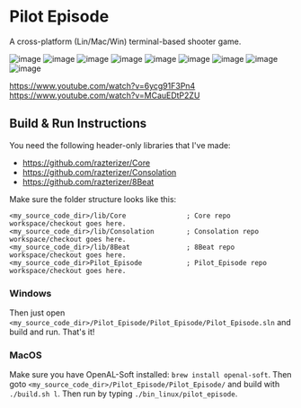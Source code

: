 # Pilot Episode
A cross-platform (Lin/Mac/Win) terminal-based shooter game.

![image](https://github.com/razterizer/Pilot_Episode/assets/32767250/9b596d5c-e128-4dba-8fb5-02e9b3d8f412)
![image](https://github.com/razterizer/Pilot_Episode/assets/32767250/1a5f06e8-130b-4e6b-a96c-915e61bcd73d)
![image](https://github.com/razterizer/Pilot_Episode/assets/32767250/d8cba740-fe6e-4d59-9c9f-308a0bb40d67)
![image](https://github.com/razterizer/Pilot_Episode/assets/32767250/abd78df7-7314-43a2-8ef6-0270dc979575)
![image](https://github.com/razterizer/Pilot_Episode/assets/32767250/89a0443d-8d90-4630-aa8a-5c84b774e8f8)
![image](https://github.com/razterizer/Pilot_Episode/assets/32767250/e46094ff-bb92-43da-ba7d-28eb5a3c5730)
![image](https://github.com/razterizer/Pilot_Episode/assets/32767250/7230fefa-5b50-4107-9a73-d274c1d629c2)
![image](https://github.com/razterizer/Pilot_Episode/assets/32767250/16977fe1-330b-4b41-bfc3-5793161034f4)
![image](https://github.com/razterizer/Pilot_Episode/assets/32767250/18ba7d45-6b5c-42ba-9cce-c233609ce947)

https://www.youtube.com/watch?v=6ycg91F3Pn4
https://www.youtube.com/watch?v=MCauEDtP2ZU


## Build & Run Instructions

You need the following header-only libraries that I've made:
* https://github.com/razterizer/Core
* https://github.com/razterizer/Consolation
* https://github.com/razterizer/8Beat

Make sure the folder structure looks like this:
```
<my_source_code_dir>/lib/Core               ; Core repo workspace/checkout goes here.
<my_source_code_dir>/lib/Consolation        ; Consolation repo workspace/checkout goes here.
<my_source_code_dir>/lib/8Beat              ; 8Beat repo workspace/checkout goes here.
<my_source_code_dir>Pilot_Episode           ; Pilot_Episode repo workspace/checkout goes here.
```
### Windows

Then just open `<my_source_code_dir>/Pilot_Episode/Pilot_Episode/Pilot_Episode.sln` and build and run. That's it!

### MacOS

Make sure you have OpenAL-Soft installed: `brew install openal-soft`.
Then goto `<my_source_code_dir>/Pilot_Episode/Pilot_Episode/` and build with `./build.sh l`.
Then run by typing `./bin_linux/pilot_episode`.

